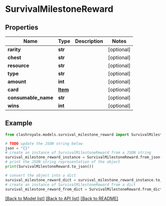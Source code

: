 # SurvivalMilestoneReward


## Properties

Name | Type | Description | Notes
------------ | ------------- | ------------- | -------------
**rarity** | **str** |  | [optional] 
**chest** | **str** |  | [optional] 
**resource** | **str** |  | [optional] 
**type** | **str** |  | [optional] 
**amount** | **int** |  | [optional] 
**card** | [**Item**](Item.md) |  | [optional] 
**consumable_name** | **str** |  | [optional] 
**wins** | **int** |  | [optional] 

## Example

```python
from clashroyale.models.survival_milestone_reward import SurvivalMilestoneReward

# TODO update the JSON string below
json = "{}"
# create an instance of SurvivalMilestoneReward from a JSON string
survival_milestone_reward_instance = SurvivalMilestoneReward.from_json(json)
# print the JSON string representation of the object
print(SurvivalMilestoneReward.to_json())

# convert the object into a dict
survival_milestone_reward_dict = survival_milestone_reward_instance.to_dict()
# create an instance of SurvivalMilestoneReward from a dict
survival_milestone_reward_from_dict = SurvivalMilestoneReward.from_dict(survival_milestone_reward_dict)
```
[[Back to Model list]](../README.md#documentation-for-models) [[Back to API list]](../README.md#documentation-for-api-endpoints) [[Back to README]](../README.md)


